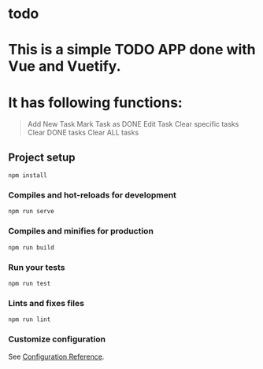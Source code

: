 # todo

# This is a simple TODO APP done with Vue and Vuetify.
# It has following functions: 

> Add New Task
> Mark Task as DONE
> Edit Task
> Clear specific tasks
> Clear DONE tasks
> Clear ALL tasks

## Project setup
```
npm install
```

### Compiles and hot-reloads for development
```
npm run serve
```

### Compiles and minifies for production
```
npm run build
```

### Run your tests
```
npm run test
```

### Lints and fixes files
```
npm run lint
```

### Customize configuration
See [Configuration Reference](https://cli.vuejs.org/config/).




